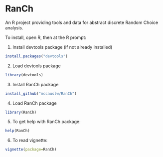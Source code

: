 # RanCh

An R project providing tools and data for abstract discrete Random Choice analysis.

To install, open R, then at the R prompt:

1. Install devtools package (if not already installed)
```R
install.packages("devtools")
```
2. Load devtools package
```R
library(devtools)
```
3. Install RanCh package
```R
install_github("mccauslw/RanCh")
```
4. Load RanCh package
```R
library(RanCh)
```
5. To get help with RanCh package:
```R
help(RanCh)
```
6. To read vignette:
```R
vignette(package=RanCh)
```
